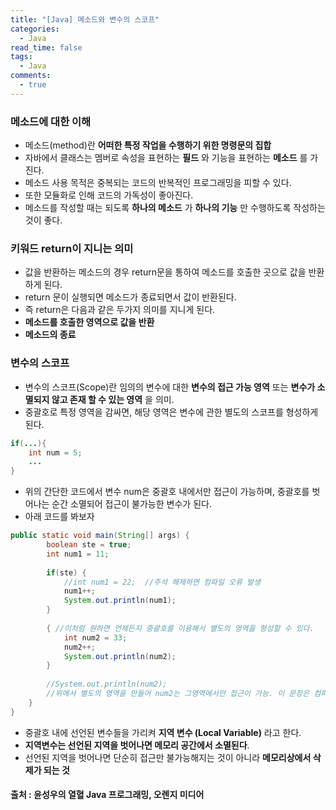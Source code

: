 ```yaml
---
title: "[Java] 메소드와 변수의 스코프"
categories:
  - Java
read_time: false
tags:
  - Java
comments:
  - true
---
```


### 메소드에 대한 이해
* 메소드(method)란 __어떠한 특정 작업을 수행하기 위한 명령문의 집합__
* 자바에서 클래스는 멤버로 속성을 표현하는 __필드__ 와 기능을 표현하는 __메소드__ 를 가진다.
* 메소드 사용 목적은 중복되는 코드의 반복적인 프로그래밍을 피할 수 있다.
* 또한 모듈화로 인해 코드의 가독성이 좋아진다.
* 메소드를 작성할 때는 되도록 __하나의 메소드__ 가 __하나의 기능__ 만 수행하도록 작성하는 것이 좋다.

### 키워드 return이 지니는 의미
* 값을 반환하는 메소드의 경우 return문을 통하여 메소드를 호출한 곳으로 값을 반환하게 된다.
* return 문이 실행되면 메소드가 종료되면서 값이 반환된다.
* 즉 return은 다음과 같은 두가지 의미를 지니게 된다.
* __메소드를 호출한 영역으로 값을 반환__
* __메소드의 종료__

### 변수의 스코프
* 변수의 스코프(Scope)란 임의의 변수에 대한 __변수의 접근 가능 영역__ 또는 __변수가 소멸되지 않고 존재 할 수 있는 영역__ 을 의미.
* 중괄호로 특정 영역을 감싸면, 해당 영역은 변수에 관한 별도의 스코프를 형성하게 된다.

```java
if(...){
    int num = 5;
    ...
}
```

* 위의 간단한 코드에서 변수 num은 중괄호 내에서만 접근이 가능하며, 중괄호를 벗어나는 순간 소멸되어 접근이 불가능한 변수가 된다.
* 아래 코드를 봐보자

```java
public static void main(String[] args) {
		boolean ste = true;
		int num1 = 11;
		
		if(ste) {
			//int num1 = 22;  //주석 해제하면 컴파일 오류 발생
			num1++;
			System.out.println(num1);
		}
		
		{ //이처럼 원하면 언제든지 중괄호를 이용해서 별도의 영역을 형성할 수 있다.
			int num2 = 33;
			num2++;
			System.out.println(num2);
		}
		
		//System.out.println(num2); 
        //위에서 별도의 영역을 만들어 num2는 그영역에서만 접근이 가능. 이 문장은 컴파일 에러 발생
	}
}
```
* 중괄호 내에 선언된 변수들을 가리켜 __지역 변수 (Local Variable)__ 라고 한다.
* __지역변수는 선언된 지역을 벗어나면 메모리 공간에서 소멸된다__.
* 선언된 지역을 벗어나면 단순히 접근만 불가능해지는 것이 아니라 __메모리상에서 삭제가 되는 것__

#### 출처 : 윤성우의 열혈 Java 프로그래밍, 오렌지 미디어